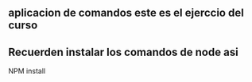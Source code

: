 ## aplicacion de comandos este es el ejerccio del curso
## Recuerden instalar los comandos de node asi
NPM install